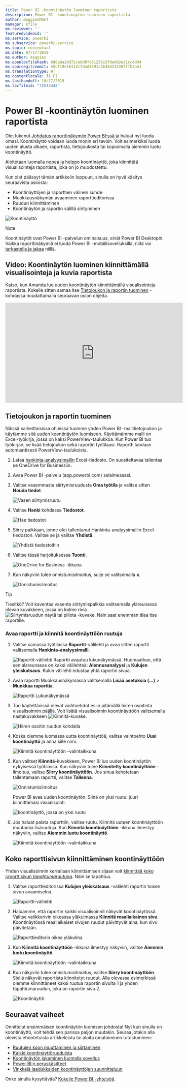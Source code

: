```yaml
---
title: Power BI -koontinäytön luominen raportista
description: Power BI -koontinäytön luominen raportista
author: maggiesMSFT
manager: kfile
ms.reviewer: ''
featuredvideoid: ''
ms.service: powerbi
ms.subservice: powerbi-service
ms.topic: conceptual
ms.date: 07/17/2019
ms.author: maggies
ms.openlocfilehash: 6d8a6a28d72ce6d0fa6123b15f9e692ed1cc4d44
ms.sourcegitcommit: e5cf19e16112c7dad1591c3b38d232267ffb3ae1
ms.translationtype: HT
ms.contentlocale: fi-FI
ms.lasthandoff: 10/17/2019
ms.locfileid: "72543442"
---
```

# <a name="create-a-power-bi-dashboard-from-a-report"></a>Power BI -koontinäytön luominen raportista
Olet lukenut [Johdatus raporttinäkymiin Power BI:ssä](service-dashboards.md) ja haluat nyt luoda omasi. Koontinäyttö voidaan luoda monin eri tavoin. Voit esimerkiksi luoda uuden alusta alkaen, raportista, tietojoukosta tai kopioimalla aiemmin luotu koontinäyttö.  

Aloitetaan luomalla nopea ja helppo koontinäyttö, joka kiinnittää visualisointeja raportista, joka on jo muodostettu. 

Kun olet päässyt tämän artikkelin loppuun, sinulla on hyvä käsitys seuraavista asioista:
- Koontinäyttöjen ja raporttien välinen suhde
- Muokkausnäkymän avaaminen raporttieditorissa
- Ruudun kiinnittäminen 
- Koontinäytön ja raportin välillä siirtyminen 
 
![Koontinäyttö](media/service-dashboard-create/power-bi-completed-dashboard-small.png)

> [!NOTE] 
> Koontinäytöt ovat Power BI -palvelun ominaisuus, eivät Power BI Desktopin. Vaikka raporttinäkymiä ei luoda Power BI -mobiilisovelluksilla, niitä voi [tarkastella ja jakaa](consumer/mobile/mobile-apps-view-dashboard.md) niillä.
>
> 

## <a name="video-create-a-dashboard-by-pinning-visuals-and-images-from-a-report"></a>Video: Koontinäytön luominen kiinnittämällä visualisointeja ja kuvia raportista
Katso, kun Amanda luo uuden koontinäytön kiinnittämällä visualisointeja raportista. Kokeile sitten samaa itse [Tietojoukon ja raportin tuominen](#import-a-dataset-with-a-report) -kohdassa noudattamalla seuraavan osion ohjeita.
    

<iframe width="560" height="315" src="https://www.youtube.com/embed/lJKgWnvl6bQ" frameborder="0" allowfullscreen></iframe>

## <a name="import-a-dataset-with-a-report"></a>Tietojoukon ja raportin tuominen
Näissä vaiheittaisissa ohjeissa tuomme yhden Power BI -mallitietojoukon ja käytämme sitä uuden koontinäytön luomiseen. Käyttämämme malli on Excel-työkirja, jossa on kaksi PowerView-taulukkoa. Kun Power BI tuo työkirjan, se lisää tietojoukon sekä raportin työtilaasi. Raportti luodaan automaattisesti PowerView-taulukoista.

1. Lataa [hankinta-analyysimallin](http://go.microsoft.com/fwlink/?LinkId=529784) Excel-tiedosto. On suositeltavaa tallentaa se OneDrive for Businessiin.
2. Avaa Power BI -palvelu (app.powerbi.com) selaimessasi.
3. Valitse vasemmasta siirtymisruudusta **Oma työtila** ja valitse sitten **Nouda tiedot**.

    ![Vasen siirtymisruutu](media/service-dashboard-create/power-bi-get-data-new-look.png)
5. Valitse **Hanki** kohdassa **Tiedostot**.

   ![Hae tiedostot](media/service-dashboard-create/power-bi-select-files.png)
6. Siirry paikkaan, jonne olet tallentanut Hankinta-analyysimallin Excel-tiedoston. Valitse se ja valitse **Yhdistä**.

   ![Yhdistä tiedostoihin](media/service-dashboard-create/power-bi-connectnew.png)
7. Valitse tässä harjoituksessa **Tuonti**.

    ![OneDrive for Business -ikkuna](media/service-dashboard-create/power-bi-import.png)
8. Kun näkyviin tulee onnistumisilmoitus, sulje se valitsemalla **x**.

   ![Onnistumisilmoitus](media/service-dashboard-create/power-bi-view-datasetnew.png)

> [!TIP]
> Tiesitkö? Voit kaventaa vasenta siirtymispalkkia valitsemalla yläreunassa olevan kuvakkeen, jossa on kolme riviä ![Siirtymisruudun näytä tai piilota -kuvake](media/service-dashboard-create/power-bi-new-look-hide-nav-pane.png). Näin saat enemmän tilaa itse raportille.

### <a name="open-the-report-and-pin-tiles-to-your-dashboard"></a>Avaa raportti ja kiinnitä koontinäyttöön ruutuja
1. Valitse samassa työtilassa **Raportit**-välilehti ja avaa sitten raportti valitsemalla **Hankinta-analyysimalli**.

    ![Raportit-välilehti](media/service-dashboard-create/power-bi-reports.png) Raportti avautuu lukunäkymässä. Huomaathan, että sen alareunassa on kaksi välilehteä: **Alennusanalyysi** ja **Kulujen yleiskatsaus**. Kukin välilehti edustaa yhtä raportin sivua.

2. Avaa raportti Muokkausnäkymässä valitsemalla **Lisää asetuksia (...)**  > **Muokkaa raporttia**.

    ![Raportti Lukunäkymässä](media/service-dashboard-create/power-bi-reading-view.png)
3. Tuo käytettävissä olevat vaihtoehdot esiin pitämällä hiiren osoitinta visualisoinnin päällä. Voit lisätä visualisoinnin koontinäyttöön valitsemalla nastakuvakkeen ![Kiinnitä-kuvake](media/service-dashboard-create/power-bi-pin-icon.png).

    ![Hiiren osoitin ruudun kohdalla](media/service-dashboard-create/power-bi-hover.png)
4. Koska olemme luomassa uutta koontinäyttöä, valitse vaihtoehto **Uusi koontinäyttö** ja anna sille nimi.

    ![Kiinnitä koontinäyttöön -valintaikkuna](media/service-dashboard-create/power-bi-pin-tile.png)
5. Kun valitset **Kiinnitä**-kuvakkeen, Power BI luo uuden koontinäytön nykyisessä työtilassa. Kun näkyviin tulee **Kiinnitetty koontinäyttöön** -ilmoitus, valitse **Siirry koontinäyttöön**. Jos sinua kehotetaan tallentamaan raportti, valitse **Tallenna**.

    ![Onnistumisilmoitus](media/service-dashboard-create/power-bi-pin-success.png)

    Power BI avaa uuden koontinäytön. Siinä on yksi ruutu: juuri kiinnittämäsi visualisointi.

   ![koontinäyttö, jossa on yksi ruutu](media/service-dashboard-create/power-bi-pinned.png)
7. Jos haluat palata raporttiin, valitse ruutu. Kiinnitä uuteen koontinäyttöön muutamia lisäruutuja. Kun **Kiinnitä koontinäyttöön** -ikkuna ilmestyy näkyviin, valitse **Aiemmin luotu koontinäyttö**.  

   ![Kiinnitä koontinäyttöön -valintaikkuna](media/service-dashboard-create/power-bi-existing-dashboard.png)

## <a name="pin-an-entire-report-page-to-the-dashboard"></a>Koko raporttisivun kiinnittäminen koontinäyttöön
Yhden visualisoinnin kerrallaan kiinnittämisen sijaan voit [kiinnittää koko raporttisivun *tapahtumaruutuna*](service-dashboard-pin-live-tile-from-report.md). Näin se tapahtuu.

1. Valitse raporttieditorissa **Kulujen yleiskatsaus** -välilehti raportin toisen sivun avaamiseksi.

   ![Raportti-välilehti](media/service-dashboard-create/power-bi-page-tab.png)

2. Haluamme, että raportin kaikki visualisoinnit näkyvät koontinäytössä. Valitse valikkorivin oikeassa yläkulmassa **Kiinnitä reaaliaikainen sivu**. Koontinäytössä reaaliaikaiset sivujen ruudut päivittyvät aina, kun sivu päivitetään.

   ![Raporttieditorin oikea yläkulma](media/service-dashboard-create/power-bi-pin-live.png)

3. Kun **Kiinnitä koontinäyttöön** -ikkuna ilmestyy näkyviin, valitse **Aiemmin luotu koontinäyttö**.

   ![Kiinnitä koontinäyttöön -valintaikkuna](media/service-dashboard-create/power-bi-pin-live2.png)

4. Kun näkyviin tulee onnistumisilmoitus, valitse **Siirry koontinäyttöön**. Siellä näkyvät raportista kiinnitetyt ruudut. Alla olevassa esimerkissä olemme kiinnittäneet kaksi ruutua raportin sivulta 1 ja yhden tapahtumaruudun, joka on raportin sivu 2.

   ![Koontinäyttö](media/service-dashboard-create/power-bi-dashboard.png)

## <a name="next-steps"></a>Seuraavat vaiheet
Onnittelut ensimmäisen koontinäytön luomisen johdosta! Nyt kun sinulla on koontinäyttö, voit tehdä sen parissa paljon muutakin. Seuraa jotakin alla olevista ehdotetuista artikkeleista tai aloita omatoiminen tutustuminen: 

* [Ruutujen koon muuttaminen ja siirtäminen](service-dashboard-edit-tile.md)
* [Kaikki koontinäyttöruuduista](service-dashboard-tiles.md)
* [Koontinäytön jakaminen luomalla sovellus](service-create-workspaces.md)
* [Power BI:n peruskäsitteet](service-basic-concepts.md)
* [Vinkkejä laadukkaiden koontinäyttöjen suunnitteluun](service-dashboards-design-tips.md)

Onko sinulla kysyttävää? [Kokeile Power BI -yhteisöä](http://community.powerbi.com/).
